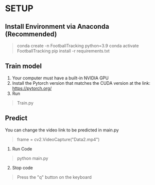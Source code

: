 # SETUP
## Install Environment via Anaconda (Recommended)
> conda create -n FootballTracking python=3.9
conda activate FootballTracking 
pip install -r requirements.txt
## Train model
1. Your computer must have a built-in NVIDIA GPU
2. Install the Pytorch version that matches the CUDA version at the link: https://pytorch.org/
3. Run 
> Train.py
## Predict
You can change the video link to be predicted in main.py
> frame = cv2.VideoCapture("Data2.mp4")
1. Run Code
> python main.py
2. Stop code 
> Press the "q" button on the keyboard